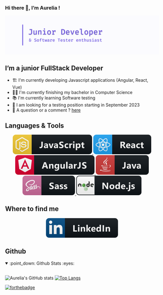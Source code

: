 ### Hi there 👋, I’m Aurelia !

![Cover](https://github.com/aureliasegarra/aureliasegarra/blob/main/banner3.png)

## I’m a junior FullStack Developer

* :building_construction:   I'm currently developing Javascript applications (Angular, React, Vue)
* :woman_student:   I'm currently finishing my bachelor in Computer Science 
* :books:    I'm currently learning Software testing
* :briefcase:   I am looking for a testing position starting in September 2023 
* :speech_balloon:    A question or a comment ? <a href="mailto:aureliasegarra@protonmail.com">here</a>


## Languages & Tools 
<p align="center">
  <a href="#">
    <img src="https://raw.githubusercontent.com/MikeCodesDotNET/ColoredBadges/4a38660afb7be89a6032218589b4454a1285c7f8/svg/dev/languages/js.svg" alt="example badge" style="vertical-align:top margin:6px 10px">
</a> 
 <a href="#">
    <img src="https://raw.githubusercontent.com/MikeCodesDotNET/ColoredBadges/4a38660afb7be89a6032218589b4454a1285c7f8/svg/dev/frameworks/react.svg" alt="example badge" style="vertical-align:top margin:6px 10px">
</a> 
 <a href="#">
    <img src="https://github.com/MikeCodesDotNET/ColoredBadges/raw/master/svg/dev/frameworks/angular.svg" alt="example badge" style="vertical-align:top margin:6px 10px">
</a> 
 <a href="#">
    <img src="https://github.com/MikeCodesDotNET/ColoredBadges/raw/master/svg/dev/languages/java.svg" alt="example badge" style="vertical-align:top margin:6px 10px">
</a> 
 
  <a href="#">
    <img src="https://raw.githubusercontent.com/MikeCodesDotNET/ColoredBadges/4a38660afb7be89a6032218589b4454a1285c7f8/svg/dev/languages/sass.svg" alt="example badge" style="vertical-align:top margin:6px 10px">
</a> 

 <a href="#">
    <img src="https://raw.githubusercontent.com/MikeCodesDotNET/ColoredBadges/4a38660afb7be89a6032218589b4454a1285c7f8/svg/dev/frameworks/nodejs.svg" alt="example badge" style="vertical-align:top margin:6px 10px">
</a> 
 
</p>
 
 

##  Where to find me  

<p align="center">
 
  <a href="https://www.linkedin.com/in/aureliasegarra/">
    <img src="https://raw.githubusercontent.com/MikeCodesDotNET/ColoredBadges/4a38660afb7be89a6032218589b4454a1285c7f8/svg/social/linkedin.svg" alt="example badge" style="vertical-align:top margin:6px 10px">
</a>  

 
</p>



## Github 
<details open>
  <summary>:point_down: Github Stats :eyes: </summary></br>
  
![Aurelia's GitHub stats](https://github-readme-stats.vercel.app/api?username=aureliasegarra&theme=tokyonight&show_icons=true&hide=contribs)  [![Top Langs](https://github-readme-stats.vercel.app/api/top-langs/?username=aureliasegarra&theme=tokyonight&layout=compact)](https://github.com/aureliasegarra/github-readme-stats)
</details>





[![forthebadge](https://forthebadge.com/images/badges/built-with-love.svg)](https://forthebadge.com)












